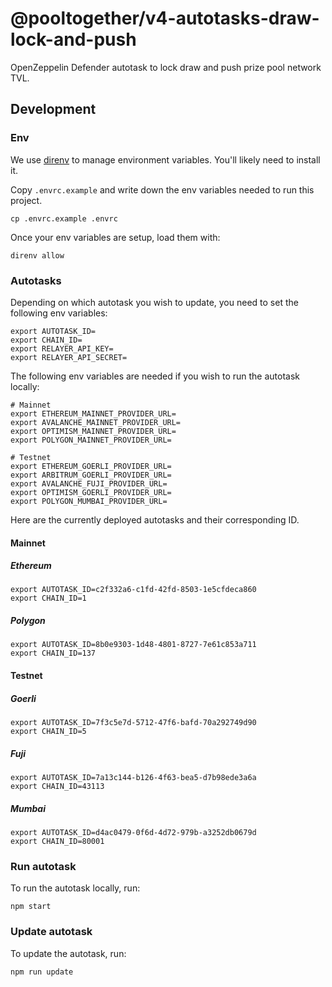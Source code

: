 # @pooltogether/v4-autotasks-draw-lock-and-push

OpenZeppelin Defender autotask to lock draw and push prize pool network TVL.

## Development

### Env

We use [direnv](https://direnv.net) to manage environment variables. You'll likely need to install it.

Copy `.envrc.example` and write down the env variables needed to run this project.
```
cp .envrc.example .envrc
```

Once your env variables are setup, load them with:
```
direnv allow
```

### Autotasks

Depending on which autotask you wish to update, you need to set the following env variables:

```
export AUTOTASK_ID=
export CHAIN_ID=
export RELAYER_API_KEY=
export RELAYER_API_SECRET=
```

The following env variables are needed if you wish to run the autotask locally:
```
# Mainnet
export ETHEREUM_MAINNET_PROVIDER_URL=
export AVALANCHE_MAINNET_PROVIDER_URL=
export OPTIMISM_MAINNET_PROVIDER_URL=
export POLYGON_MAINNET_PROVIDER_URL=

# Testnet
export ETHEREUM_GOERLI_PROVIDER_URL=
export ARBITRUM_GOERLI_PROVIDER_URL=
export AVALANCHE_FUJI_PROVIDER_URL=
export OPTIMISM_GOERLI_PROVIDER_URL=
export POLYGON_MUMBAI_PROVIDER_URL=
```

Here are the currently deployed autotasks and their corresponding ID.

#### Mainnet
##### Ethereum

```
export AUTOTASK_ID=c2f332a6-c1fd-42fd-8503-1e5cfdeca860
export CHAIN_ID=1
```

##### Polygon

```
export AUTOTASK_ID=8b0e9303-1d48-4801-8727-7e61c853a711
export CHAIN_ID=137
```

#### Testnet
##### Goerli

```
export AUTOTASK_ID=7f3c5e7d-5712-47f6-bafd-70a292749d90
export CHAIN_ID=5
```

##### Fuji

```
export AUTOTASK_ID=7a13c144-b126-4f63-bea5-d7b98ede3a6a
export CHAIN_ID=43113
```

##### Mumbai

```
export AUTOTASK_ID=d4ac0479-0f6d-4d72-979b-a3252db0679d
export CHAIN_ID=80001
```

### Run autotask

To run the autotask locally, run:

```
npm start
```

### Update autotask

To update the autotask, run:

```
npm run update
```

